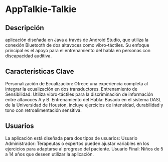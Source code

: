# AppTalkie-Talkie
## Descripción
aplicación diseñada en Java a través de Android Studio, que utiliza la conexión Bluetooth de dos altavoces como vibro-táctiles. Su enfoque principal es el apoyo para el entrenamiento del habla en personas con discapacidad auditiva.

## Características Clave
 Personalización de Ecualización: Ofrece una experiencia completa al integrar la ecualización en dos transductores.
 Entrenamiento de Sensibilidad: Utiliza vibro-táctiles para la discriminación de información entre altavoces A y B.
 Entrenamiento del Habla: Basado en el sistema DASL de la Universidad de Houston, incluye ejercicios de intensidad, durabilidad y tono con retroalimentación sensitiva.
## Usuarios
La aplicación está diseñada para dos tipos de usuarios:
Usuario Administrador: Terapeutas o expertos pueden ajustar variables en los ejercicios para adaptarse al progreso del paciente.
Usuario Final: Niños de 5 a 14 años que deseen utilizar la aplicación.
